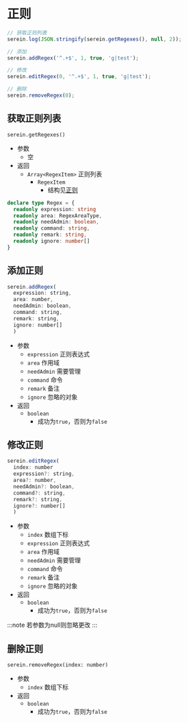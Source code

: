 # 正则

```js
// 获取正则列表
serein.log(JSON.stringify(serein.getRegexes(), null, 2));

// 添加
serein.addRegex('^.+$', 1, true, 'g|test');

// 修改
serein.editRegex(0, '^.+$', 1, true, 'g|test');

// 删除
serein.removeRegex(0);
```

## 获取正则列表

`serein.getRegexes()`

- 参数
  - 空
- 返回
  - `Array<RegexItem>` 正则列表
    - `RegexItem`
      - 结构见[正则](../../guidance/regex)

```ts
declare type Regex = {
  readonly expression: string
  readonly area: RegexAreaType,
  readonly needAdmin: boolean,
  readonly command: string,
  readonly remark: string,
  readonly ignore: number[]
}
```

## 添加正则

```js
serein.addRegex(
  expression: string,
  area: number,
  needAdmin: boolean,
  command: string,
  remark: string,
  ignore: number[]
  )
```

- 参数
  - `expression` 正则表达式
  - `area` 作用域
  - `needAdmin` 需要管理
  - `command` 命令
  - `remark` 备注
  - `ignore` 忽略的对象
- 返回
  - `boolean`
    - 成功为`true`，否则为`false`

## 修改正则

```js
serein.editRegex(
  index: number
  expression?: string,
  area?: number,
  needAdmin?: boolean,
  command?: string,
  remark?: string,
  ignore?: number[]
  )
```

- 参数
  - `index` 数组下标
  - `expression` 正则表达式
  - `area` 作用域
  - `needAdmin` 需要管理
  - `command` 命令
  - `remark` 备注
  - `ignore` 忽略的对象
- 返回
  - `boolean`
    - 成功为`true`，否则为`false`

:::note
若参数为null则忽略更改
:::

## 删除正则

`serein.removeRegex(index: number)`

- 参数
  - `index` 数组下标
- 返回
  - `boolean`
    - 成功为`true`，否则为`false`